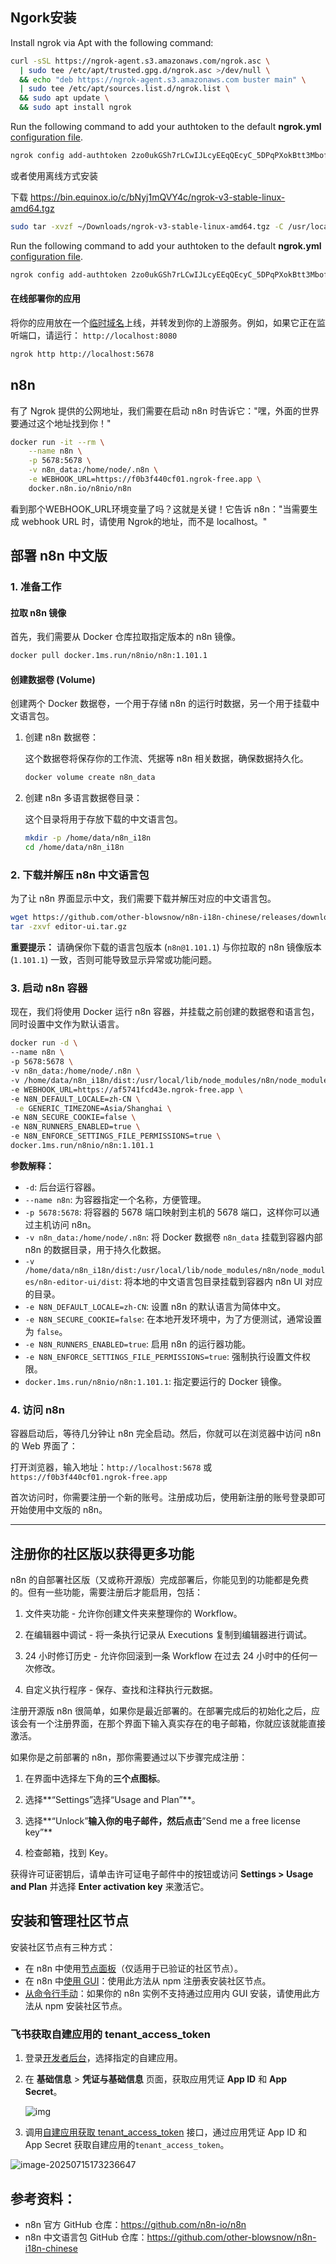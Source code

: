 ## Ngork安装

Install ngrok via Apt with the following command:

```sh
curl -sSL https://ngrok-agent.s3.amazonaws.com/ngrok.asc \
  | sudo tee /etc/apt/trusted.gpg.d/ngrok.asc >/dev/null \
  && echo "deb https://ngrok-agent.s3.amazonaws.com buster main" \
  | sudo tee /etc/apt/sources.list.d/ngrok.list \
  && sudo apt update \
  && sudo apt install ngrok
```

Run the following command to add your authtoken to the default **ngrok.yml** [configuration file](https://ngrok.com/docs/agent/config/).

```sh
ngrok config add-authtoken 2zo0ukGSh7rLCwIJLcyEEqQEcyC_5DPqPXokBtt3MbofiUTJ5
```

或者使用离线方式安装

下载 https://bin.equinox.io/c/bNyj1mQVY4c/ngrok-v3-stable-linux-amd64.tgz

```sh
sudo tar -xvzf ~/Downloads/ngrok-v3-stable-linux-amd64.tgz -C /usr/local/bin
```

Run the following command to add your authtoken to the default **ngrok.yml** [configuration file](https://ngrok.com/docs/agent/config/).

```sh
ngrok config add-authtoken 2zo0ukGSh7rLCwIJLcyEEqQEcyC_5DPqPXokBtt3MbofiUTJ5
```

#### 在线部署你的应用

将你的应用放在一个[临时域名](https://ngrok.com/docs/network-edge/domains-and-tcp-addresses/#ephemeral-domains)上线，并转发到你的上游服务。例如，如果它正在监听端口，请运行： `http://localhost:8080`

```bash
ngrok http http://localhost:5678
```

## n8n

有了 Ngrok 提供的公网地址，我们需要在启动 n8n 时告诉它："嘿，外面的世界要通过这个地址找到你！"

```bash
docker run -it --rm \
    --name n8n \
    -p 5678:5678 \
    -v n8n_data:/home/node/.n8n \
    -e WEBHOOK_URL=https://f0b3f440cf01.ngrok-free.app \
    docker.n8n.io/n8nio/n8n
```

看到那个WEBHOOK_URL环境变量了吗？这就是关键！它告诉 n8n："当需要生成 webhook URL 时，请使用 Ngrok的地址，而不是 localhost。"

## 部署 n8n 中文版

### 1. 准备工作

#### 拉取 n8n 镜像

首先，我们需要从 Docker 仓库拉取指定版本的 n8n 镜像。

```Bash
docker pull docker.1ms.run/n8nio/n8n:1.101.1
```

#### 创建数据卷 (Volume)

创建两个 Docker 数据卷，一个用于存储 n8n 的运行时数据，另一个用于挂载中文语言包。

1. 创建 n8n 数据卷：

   这个数据卷将保存你的工作流、凭据等 n8n 相关数据，确保数据持久化。

   ```Bash
   docker volume create n8n_data
   ```

2. 创建 n8n 多语言数据卷目录：

   这个目录将用于存放下载的中文语言包。

   ```Bash
   mkdir -p /home/data/n8n_i18n
   cd /home/data/n8n_i18n
   ```

### 2. 下载并解压 n8n 中文语言包

为了让 n8n 界面显示中文，我们需要下载并解压对应的中文语言包。

```Bash
wget https://github.com/other-blowsnow/n8n-i18n-chinese/releases/download/n8n%401.101.1/editor-ui.tar.gz
tar -zxvf editor-ui.tar.gz
```

**重要提示：** 请确保你下载的语言包版本 (`n8n@1.101.1`) 与你拉取的 n8n 镜像版本 (`1.101.1`) 一致，否则可能导致显示异常或功能问题。

### 3. 启动 n8n 容器

现在，我们将使用 Docker 运行 n8n 容器，并挂载之前创建的数据卷和语言包，同时设置中文作为默认语言。

```Bash
docker run -d \
--name n8n \
-p 5678:5678 \
-v n8n_data:/home/node/.n8n \
-v /home/data/n8n_i18n/dist:/usr/local/lib/node_modules/n8n/node_modules/n8n-editor-ui/dist \
-e WEBHOOK_URL=https://af5741fcd43e.ngrok-free.app \
-e N8N_DEFAULT_LOCALE=zh-CN \
 -e GENERIC_TIMEZONE=Asia/Shanghai \
-e N8N_SECURE_COOKIE=false \
-e N8N_RUNNERS_ENABLED=true \
-e N8N_ENFORCE_SETTINGS_FILE_PERMISSIONS=true \
docker.1ms.run/n8nio/n8n:1.101.1
```

**参数解释：**

- `-d`: 后台运行容器。
- `--name n8n`: 为容器指定一个名称，方便管理。
- `-p 5678:5678`: 将容器的 5678 端口映射到主机的 5678 端口，这样你可以通过主机访问 n8n。
- `-v n8n_data:/home/node/.n8n`: 将 Docker 数据卷 `n8n_data` 挂载到容器内部 n8n 的数据目录，用于持久化数据。
- `-v /home/data/n8n_i18n/dist:/usr/local/lib/node_modules/n8n/node_modules/n8n-editor-ui/dist`: 将本地的中文语言包目录挂载到容器内 n8n UI 对应的目录。
- `-e N8N_DEFAULT_LOCALE=zh-CN`: 设置 n8n 的默认语言为简体中文。
- `-e N8N_SECURE_COOKIE=false`: 在本地开发环境中，为了方便测试，通常设置为 `false`。
- `-e N8N_RUNNERS_ENABLED=true`: 启用 n8n 的运行器功能。
- `-e N8N_ENFORCE_SETTINGS_FILE_PERMISSIONS=true`: 强制执行设置文件权限。
- `docker.1ms.run/n8nio/n8n:1.101.1`: 指定要运行的 Docker 镜像。

### 4. 访问 n8n

容器启动后，等待几分钟让 n8n 完全启动。然后，你就可以在浏览器中访问 n8n 的 Web 界面了：

打开浏览器，输入地址：`http://localhost:5678` 或 `https://f0b3f440cf01.ngrok-free.app`

首次访问时，你需要注册一个新的账号。注册成功后，使用新注册的账号登录即可开始使用中文版的 n8n。

------

## 注册你的社区版以获得更多功能

n8n 的自部署社区版（又或称开源版）完成部署后，你能见到的功能都是免费的。但有一些功能，需要注册后才能启用，包括：

1. 文件夹功能 - 允许你创建文件夹来整理你的 Workflow。

1. 在编辑器中调试 - 将一条执行记录从 Executions 复制到编辑器进行调试。

1. 24 小时修订历史 - 允许你回滚到一条 Workflow 在过去 24 小时中的任何一次修改。

1. 自定义执行程序 - 保存、查找和注释执行元数据。

注册开源版 n8n 很简单，如果你是最近部署的。在部署完成后的初始化之后，应该会有一个注册界面，在那个界面下输入真实存在的电子邮箱，你就应该就能直接激活。

如果你是之前部署的 n8n，那你需要通过以下步骤完成注册：

1. 在界面中选择左下角的**三个点图标**。

1. 选择**“Settings”选择“Usage and Plan”**。

1. 选择**“Unlock”**输入你的电子邮件，然后点击**”Send me a free license key”**

1. 检查邮箱，找到 Key。

获得许可证密钥后，请单击许可证电子邮件中的按钮或访问 **Settings > Usage and Plan** 并选择 **Enter activation key** 来激活它。

## 安装和管理社区节点

安装社区节点有三种方式：

- 在 n8n 中使用[节点面板](https://docs.n8n.io/integrations/community-nodes/installation/verified-install/)（仅适用于已验证的社区节点）。
- 在 n8n 中[使用 GUI](https://docs.n8n.io/integrations/community-nodes/installation/gui-install/)：使用此方法从 npm 注册表安装社区节点。
- [从命令行手动](https://docs.n8n.io/integrations/community-nodes/installation/manual-install/)：如果你的 n8n 实例不支持通过应用内 GUI 安装，请使用此方法从 npm 安装社区节点。



### 飞书获取自建应用的 tenant_access_token

1. 登录[开发者后台](https://open.feishu.cn/app/)，选择指定的自建应用。

2. 在 **基础信息** > **凭证与基础信息** 页面，获取应用凭证 **App ID** 和 **App Secret**。

   

   ![img](https://cdn.jsdelivr.net/gh/Fly0905/note-picture@main/imag/202507151614510.png)

   

3. 调用[自建应用获取 tenant_access_token](https://open.feishu.cn/document/ukTMukTMukTM/ukDNz4SO0MjL5QzM/auth-v3/auth/tenant_access_token_internal) 接口，通过应用凭证 App ID 和 App Secret 获取自建应用的`tenant_access_token`。

![image-20250715173236647](https://cdn.jsdelivr.net/gh/Fly0905/note-picture@main/imag/202507151732849.png)





## **参考资料：**

- n8n 官方 GitHub 仓库：https://github.com/n8n-io/n8n
- n8n 中文语言包 GitHub 仓库：https://github.com/other-blowsnow/n8n-i18n-chinese